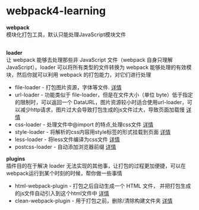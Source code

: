 # webpack4-learning

**webpack<br>**
模块化打包工具，默认只能处理JavaScript模块文件<br><br>

**loader<br>**
让 webpack 能够去处理那些非 JavaScript 文件（webpack 自身只理解 JavaScript）。loader 可以将所有类型的文件转换为 webpack 能够处理的有效模块，然后你就可以利用 webpack 的打包能力，对它们进行处理<br>
* file-loader - 打包图片资源，字体等文件.  [详情](https://webpack.js.org/loaders/file-loader)<br>
* url-loader - 功能类似于 file-loader，但是在文件大小（单位 byte）低于指定的限制时，可以返回一个 DataURL，图片资源较小时适合使用url-loader，可以减少http请求，图片过大会导致打包生成的js文件过大，导致页面加载慢  [详情](https://webpack.js.org/loaders/url-loader)<br>
* css-loader - 处理文件中@import 的特点,处理css文件  [详情](https://webpack.js.org/loaders/css-loader)<br>
* style-loader - 将解析的css内容用style标签的形式挂载到页面  [详情](https://webpack.js.org/loaders/style-loader)<br>
* less-loader - 将less文件编译为css文件  [详情](https://www.webpackjs.com/loaders/less-loader)<br>
* postcss-loader - 自动添加浏览器前缀  [详情](https://webpack.js.org/loaders/postcss-loader)<br>

**plugins<br>**
插件目的在于解决 loader 无法实现的其他事，让打包的过程更加便捷，可以在webpack运行到某个时刻的时候，帮你做一些事情<br>
* html-webpack-plugin - 打包之后自动生成一个 HTML 文件， 并把打包生成的js文件自动引入到这个html文件中  [详情](https://webpack.js.org/loaders/file-loader)<br>
* clean-webpack-plugin - 用于打包之前，删除/清除构建文件夹  [详情](https://www.npmjs.com/package/clean-webpack-plugin)<br>

